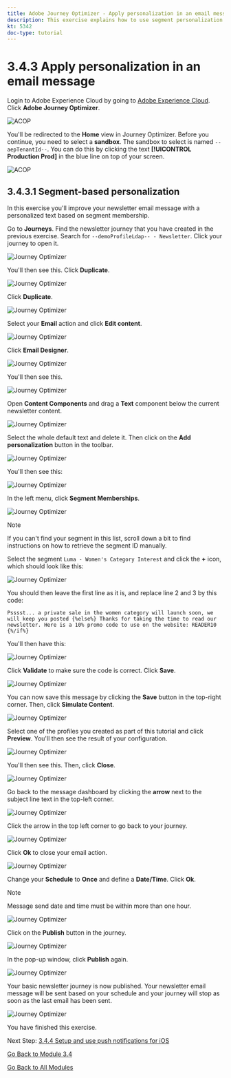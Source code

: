 ```yaml
---
title: Adobe Journey Optimizer - Apply personalization in an email message
description: This exercise explains how to use segment personalization within an email content
kt: 5342
doc-type: tutorial
---
```

# 3.4.3 Apply personalization in an email message

Login to Adobe Experience Cloud by going to [Adobe Experience Cloud](https://experience.adobe.com). Click **Adobe Journey Optimizer**.

![ACOP](./../../../modules/ajo-b2c/module3.2/images/acophome.png)

You'll be redirected to the **Home** view in Journey Optimizer. Before you continue, you need to select a **sandbox**. The sandbox to select is named ``--aepTenantId--``. You can do this by clicking the text **[!UICONTROL Production Prod]** in the blue line on top of your screen.

![ACOP](./../../../modules/ajo-b2c/module3.2/images/acoptriglp.png)

## 3.4.3.1 Segment-based personalization

In this exercise you'll improve your newsletter email message with a personalized text based on segment membership.

Go to **Journeys**. Find the newsletter journey that you have created in the previous exercise. Search for `--demoProfileLdap-- - Newsletter`. Click your journey to open it. 

![Journey Optimizer](./images/sbp1.png)

You'll then see this. Click **Duplicate**. 

![Journey Optimizer](./images/sbp2.png)

Click **Duplicate**.

![Journey Optimizer](./images/sbp3.png)

Select your **Email** action and click **Edit content**.

![Journey Optimizer](./images/sbp3a.png)

Click **Email Designer**.

![Journey Optimizer](./images/sbp4.png)

You'll then see this.

![Journey Optimizer](./images/sbp5.png)

Open **Content Components** and drag a **Text** component below the current newsletter content. 

![Journey Optimizer](./images/sbp6.png)

Select the whole default text and delete it. Then click on the **Add personalization** button in the toolbar.

![Journey Optimizer](./images/sbp7.png)

You'll then see this:

![Journey Optimizer](./images/seg1.png)

In the left menu, click **Segment Memberships**.

![Journey Optimizer](./images/seg2.png)

>[!NOTE]
>
>If you can't find your segment in this list, scroll down a bit to find instructions on how to retrieve the segment ID manually.

Select the segment `Luma - Women's Category Interest` and click the **+** icon, which should look like this:

![Journey Optimizer](./images/seg3.png)

You should then leave the first line as it is, and replace line 2 and 3 by this code:

``
    Psssst... a private sale in the women category will launch soon, we will keep you posted
{%else%}
    Thanks for taking the time to read our newsletter. Here is a 10% promo code to use on the website: READER10
{%/if%}
``

You'll then have this:

![Journey Optimizer](./images/seg4.png)

Click **Validate** to make sure the code is correct. Click **Save**.

![Journey Optimizer](./images/sbp8.png)

You can now save this message by clicking the **Save** button in the top-right corner. Then, click **Simulate Content**.

![Journey Optimizer](./images/sbp9.png)

Select one of the profiles you created as part of this tutorial and click **Preview**. You'll then see the result of your configuration. 

![Journey Optimizer](./images/sbp10.png)

You'll then see this. Then, click **Close**.

![Journey Optimizer](./images/sbp10fff.png)

Go back to the message dashboard by clicking the **arrow** next to the subject line text in the top-left corner.

![Journey Optimizer](./images/sbp11.png)

Click the arrow in the top left corner to go back to your journey.

![Journey Optimizer](./images/oc79afff.png)

Click **Ok** to close your email action.

![Journey Optimizer](./images/oc79bfff.png)

Change your **Schedule** to **Once** and define a **Date/Time**. Click **Ok**.

>[!NOTE]
>
>Message send date and time must be within more than one hour.

![Journey Optimizer](./images/sbp18.png)

Click on the **Publish** button in the journey.

![Journey Optimizer](./images/sbp19.png)

In the pop-up window, click **Publish** again.

![Journey Optimizer](./images/sbp20.png)

Your basic newsletter journey is now published. Your newsletter email message will be sent based on your schedule and your journey will stop as soon as the last email has been sent.

![Journey Optimizer](./images/sbp20fff.png)

You have finished this exercise.

Next Step: [3.4.4 Setup and use push notifications for iOS](./ex4.md)

[Go Back to Module 3.4](./journeyoptimizer.md)

[Go Back to All Modules](../../../overview.md)
